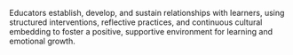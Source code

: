Educators establish, develop, and sustain relationships with learners, using structured interventions, reflective practices, and continuous cultural embedding to foster a positive, supportive environment for learning and emotional growth.
